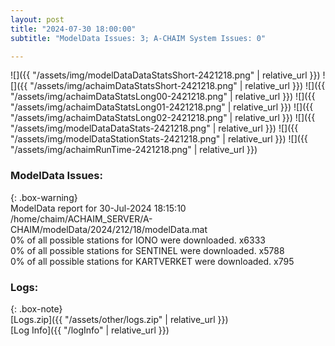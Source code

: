 ```yaml
---
layout: post
title: "2024-07-30 18:00:00"
subtitle: "ModelData Issues: 3; A-CHAIM System Issues: 0"

---
```


![]({{ "/assets/img/modelDataDataStatsShort-2421218.png" | relative_url }})
![]({{ "/assets/img/achaimDataStatsShort-2421218.png" | relative_url }})
![]({{ "/assets/img/achaimDataStatsLong00-2421218.png" | relative_url }})
![]({{ "/assets/img/achaimDataStatsLong01-2421218.png" | relative_url }})
![]({{ "/assets/img/achaimDataStatsLong02-2421218.png" | relative_url }})
![]({{ "/assets/img/modelDataDataStats-2421218.png" | relative_url }})
![]({{ "/assets/img/modelDataStationStats-2421218.png" | relative_url }})
![]({{ "/assets/img/achaimRunTime-2421218.png" | relative_url }})


### ModelData Issues:  
  
{: .box-warning}  
 ModelData report for 30-Jul-2024 18:15:10   
 /home/chaim/ACHAIM_SERVER/A-CHAIM/modelData/2024/212/18/modelData.mat   
 0% of all possible stations for IONO were downloaded. x6333   
 0% of all possible stations for SENTINEL were downloaded. x5788   
 0% of all possible stations for KARTVERKET were downloaded. x795   
  


### Logs:  
  
{: .box-note}  
[Logs.zip]({{ "/assets/other/logs.zip" | relative_url }})  
[Log Info]({{ "/logInfo" | relative_url }})  
